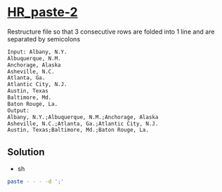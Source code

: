 # [HR_paste-2](https://www.hackerrank.com/challenges/paste-2)

Restructure file so that 3 consecutive rows are folded into 1 line and are separated by semicolons

```txt
Input: Albany, N.Y.
Albuquerque, N.M.
Anchorage, Alaska
Asheville, N.C.
Atlanta, Ga.
Atlantic City, N.J.
Austin, Texas
Baltimore, Md.
Baton Rouge, La.
Output:
Albany, N.Y.;Albuquerque, N.M.;Anchorage, Alaska
Asheville, N.C.;Atlanta, Ga.;Atlantic City, N.J.
Austin, Texas;Baltimore, Md.;Baton Rouge, La.
```

## Solution

* sh

```sh
paste - - - -d ';'
```
